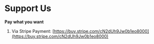 # Support Us
**Pay what you want**
1) Via Stripe Payment: [https://buy.stripe.com/cN2dUh9Jw0b1eo8000](https://buy.stripe.com/cN2dUh9Jw0b1eo8000)
